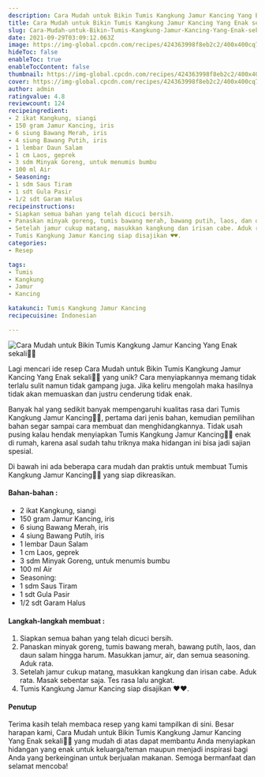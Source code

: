 ```yaml
---
description: Cara Mudah untuk Bikin Tumis Kangkung Jamur Kancing Yang Enak sekali"
title: Cara Mudah untuk Bikin Tumis Kangkung Jamur Kancing Yang Enak sekali
slug: Cara-Mudah-untuk-Bikin-Tumis-Kangkung-Jamur-Kancing-Yang-Enak-sekali
date: 2021-09-29T03:09:12.063Z
image: https://img-global.cpcdn.com/recipes/424363998f8eb2c2/400x400cq70/photo.jpg
hideToc: false
enableToc: true
enableTocContent: false
thumbnail: https://img-global.cpcdn.com/recipes/424363998f8eb2c2/400x400cq70/photo.jpg
cover: https://img-global.cpcdn.com/recipes/424363998f8eb2c2/400x400cq70/photo.jpg
author: admin
ratingvalue: 4.8
reviewcount: 124
recipeingredient:
- 2 ikat Kangkung, siangi
- 150 gram Jamur Kancing, iris
- 6 siung Bawang Merah, iris
- 4 siung Bawang Putih, iris
- 1 lembar Daun Salam
- 1 cm Laos, geprek
- 3 sdm Minyak Goreng, untuk menumis bumbu
- 100 ml Air
- Seasoning:
- 1 sdm Saus Tiram
- 1 sdt Gula Pasir
- 1/2 sdt Garam Halus
recipeinstructions:
- Siapkan semua bahan yang telah dicuci bersih.
- Panaskan minyak goreng, tumis bawang merah, bawang putih, laos, dan daun salam hingga harum. Masukkan jamur, air, dan semua seasoning. Aduk rata.
- Setelah jamur cukup matang, masukkan kangkung dan irisan cabe. Aduk rata. Masak sebentar saja. Tes rasa lalu angkat.
- Tumis Kangkung Jamur Kancing siap disajikan ♥️♥️.
categories:
- Resep

tags:
- Tumis
- Kangkung
- Jamur
- Kancing

katakunci: Tumis Kangkung Jamur Kancing
recipecuisine: Indonesian

---
```


![Cara Mudah untuk Bikin Tumis Kangkung Jamur Kancing Yang Enak sekali👩‍🍳](https://img-global.cpcdn.com/recipes/424363998f8eb2c2/400x400cq70/photo.jpg)

Lagi mencari ide resep Cara Mudah untuk Bikin Tumis Kangkung Jamur Kancing Yang Enak sekali👩‍🍳 yang unik? Cara menyiapkannya memang tidak terlalu sulit namun tidak gampang juga. Jika keliru mengolah maka hasilnya tidak akan memuaskan dan justru cenderung tidak enak.

Banyak hal yang sedikit banyak mempengaruhi kualitas rasa dari Tumis Kangkung Jamur Kancing👩‍🍳, pertama dari jenis bahan, kemudian pemilihan bahan segar sampai cara membuat dan menghidangkannya. Tidak usah pusing kalau hendak menyiapkan Tumis Kangkung Jamur Kancing👩‍🍳 enak di rumah, karena asal sudah tahu triknya maka hidangan ini bisa jadi sajian spesial.

Di bawah ini ada beberapa cara mudah dan praktis untuk membuat Tumis Kangkung Jamur Kancing👩‍🍳 yang siap dikreasikan.

<!--inarticleads1-->

#### Bahan-bahan :

- 2 ikat Kangkung, siangi
- 150 gram Jamur Kancing, iris
- 6 siung Bawang Merah, iris
- 4 siung Bawang Putih, iris
- 1 lembar Daun Salam
- 1 cm Laos, geprek
- 3 sdm Minyak Goreng, untuk menumis bumbu
- 100 ml Air
- Seasoning:
- 1 sdm Saus Tiram
- 1 sdt Gula Pasir
- 1/2 sdt Garam Halus

<!--inarticleads2-->

#### Langkah-langkah membuat :

1. Siapkan semua bahan yang telah dicuci bersih.
1. Panaskan minyak goreng, tumis bawang merah, bawang putih, laos, dan daun salam hingga harum. Masukkan jamur, air, dan semua seasoning. Aduk rata.
1. Setelah jamur cukup matang, masukkan kangkung dan irisan cabe. Aduk rata. Masak sebentar saja. Tes rasa lalu angkat.
1. Tumis Kangkung Jamur Kancing siap disajikan ♥️♥️.

#### Penutup

Terima kasih telah membaca resep yang kami tampilkan di sini. Besar harapan kami, Cara Mudah untuk Bikin Tumis Kangkung Jamur Kancing Yang Enak sekali👩‍🍳 yang mudah di atas dapat membantu Anda menyiapkan hidangan yang enak untuk keluarga/teman maupun menjadi inspirasi bagi Anda yang berkeinginan untuk berjualan makanan. Semoga bermanfaat dan selamat mencoba!